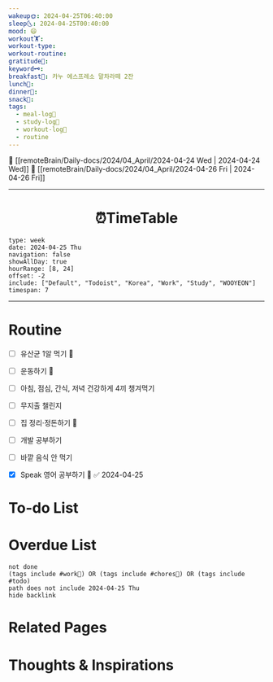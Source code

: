 ```yaml
---
wakeup🌞: 2024-04-25T06:40:00
sleep🌜: 2024-04-25T00:40:00
mood: 😄
workout🏋️: 
workout-type: 
workout-routine: 
gratitude🙏: 
keyword🗝️: 
breakfast🍳: 카누 에스프레소 말차라떼 2잔
lunch🍚: 
dinner🥗: 
snack🍬: 
tags:
  - meal-log📝
  - study-log📓
  - workout-log💪
  - routine
---
```


🔺 [[remoteBrain/Daily-docs/2024/04_April/2024-04-24 Wed | 2024-04-24 Wed]]
🔻 [[remoteBrain/Daily-docs/2024/04_April/2024-04-26 Fri | 2024-04-26 Fri]]
___
<h1> <center>⏰TimeTable </center> </h1>

```gEvent
type: week
date: 2024-04-25 Thu
navigation: false
showAllDay: true
hourRange: [8, 24]
offset: -2
include: ["Default", "Todoist", "Korea", "Work", "Study", "WOOYEON"]
timespan: 7
```

--- 


# Routine 

- [ ] 유산균 1알 먹기 🔼 
- [ ] 운동하기 🔼
- [ ] 아침, 점심, 간식, 저녁 건강하게 4끼 챙겨먹기
- [ ] 무지출 챌린지 
- [ ] 집 정리·정돈하기 🔼
- [ ] 개발 공부하기
- [ ] 바깥 음식 안 먹기 
- [x] Speak 영어 공부하기 🔼 ✅ 2024-04-25


# To-do List


# Overdue List
```tasks
not done
(tags include #work💼) OR (tags include #chores🧺) OR (tags include #todo)
path does not include 2024-04-25 Thu
hide backlink
```

# Related Pages



# Thoughts & Inspirations

